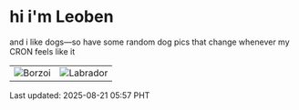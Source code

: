 # hi i'm Leoben

and i like dogs—so have some random dog pics that change whenever my CRON feels like it

|  |  |
|--------|----------|
| ![Borzoi](https://random-dog-vercel.vercel.app/api/random-borzoi?v=1755727039) | ![Labrador](https://random-dog-vercel.vercel.app/api/random-labrador?v=1755727039) |

Last updated: 2025-08-21 05:57 PHT
